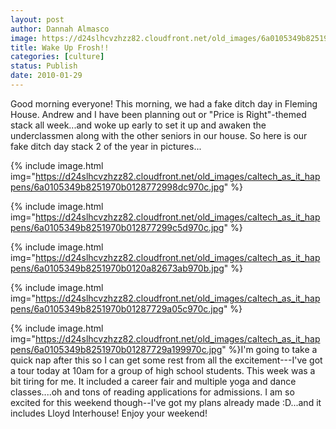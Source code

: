 ```yaml
---
layout: post
author: Dannah Almasco
image: https://d24slhcvzhzz82.cloudfront.net/old_images/6a0105349b8251970b01287729956f970c-800wi.jpg
title: Wake Up Frosh!!
categories: [culture]
status: Publish
date: 2010-01-29
---
```


Good morning everyone!
This morning, we had a fake ditch day in Fleming House. Andrew and I have been planning out or "Price is Right"-themed stack all week...and woke up early to set it up and awaken the underclassmen along with the other seniors in our house. So here is our fake ditch day stack 2 of the year in pictures...


{% include image.html img="https://d24slhcvzhzz82.cloudfront.net/old_images/caltech_as_it_happens/6a0105349b8251970b0128772998dc970c.jpg" %}

{% include image.html img="https://d24slhcvzhzz82.cloudfront.net/old_images/caltech_as_it_happens/6a0105349b8251970b012877299c5d970c.jpg" %}

{% include image.html img="https://d24slhcvzhzz82.cloudfront.net/old_images/caltech_as_it_happens/6a0105349b8251970b0120a82673ab970b.jpg" %}

{% include image.html img="https://d24slhcvzhzz82.cloudfront.net/old_images/caltech_as_it_happens/6a0105349b8251970b01287729a05c970c.jpg" %}

{% include image.html img="https://d24slhcvzhzz82.cloudfront.net/old_images/caltech_as_it_happens/6a0105349b8251970b01287729a199970c.jpg" %}I'm going to take a quick nap after this so I can get some rest from all the excitement---I've got a tour today at 10am for a group of high school students. This week was a bit tiring for me. It included a career fair and multiple yoga and dance classes....oh and tons of reading applications for admissions. I am so excited for this weekend though--I've got my plans already made :D...and it includes Lloyd Interhouse!
Enjoy your weekend!

